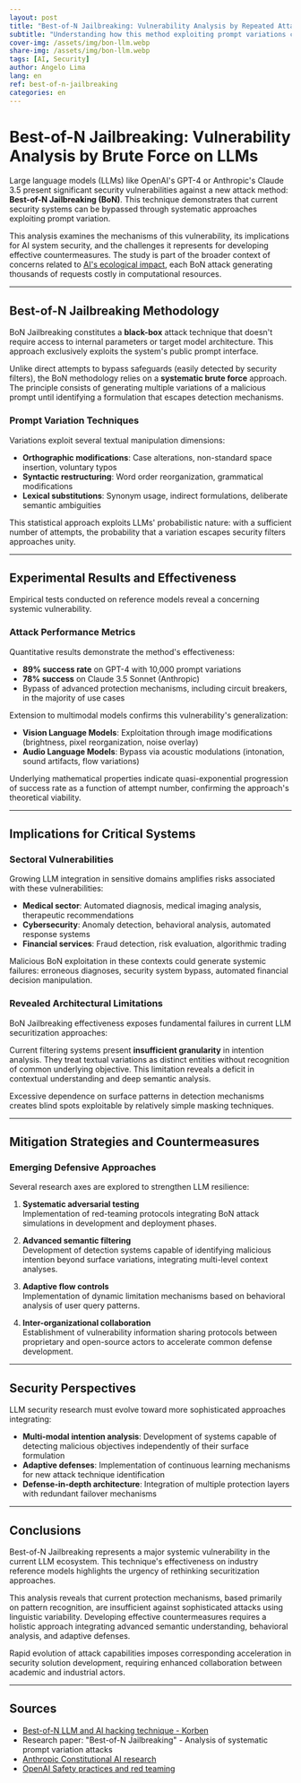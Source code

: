 ```yaml
---
layout: post
title: "Best-of-N Jailbreaking: Vulnerability Analysis by Repeated Attacks on LLMs"
subtitle: "Understanding how this method exploiting prompt variations challenges our artificial intelligences"
cover-img: /assets/img/bon-llm.webp
share-img: /assets/img/bon-llm.webp
tags: [AI, Security]
author: Angelo Lima
lang: en
ref: best-of-n-jailbreaking
categories: en
---
```


# Best-of-N Jailbreaking: Vulnerability Analysis by Brute Force on LLMs

Large language models (LLMs) like OpenAI's GPT-4 or Anthropic's Claude 3.5 present significant security vulnerabilities against a new attack method: **Best-of-N Jailbreaking (BoN)**. This technique demonstrates that current security systems can be bypassed through systematic approaches exploiting prompt variation.

This analysis examines the mechanisms of this vulnerability, its implications for AI system security, and the challenges it represents for developing effective countermeasures. The study is part of the broader context of concerns related to [AI's ecological impact](/en/ai-ecological-impact-training-vs-inference-environmental-costs/), each BoN attack generating thousands of requests costly in computational resources.

---

## Best-of-N Jailbreaking Methodology

BoN Jailbreaking constitutes a **black-box** attack technique that doesn't require access to internal parameters or target model architecture. This approach exclusively exploits the system's public prompt interface.

Unlike direct attempts to bypass safeguards (easily detected by security filters), the BoN methodology relies on a **systematic brute force** approach. The principle consists of generating multiple variations of a malicious prompt until identifying a formulation that escapes detection mechanisms.

### Prompt Variation Techniques

Variations exploit several textual manipulation dimensions:

- **Orthographic modifications**: Case alterations, non-standard space insertion, voluntary typos
- **Syntactic restructuring**: Word order reorganization, grammatical modifications
- **Lexical substitutions**: Synonym usage, indirect formulations, deliberate semantic ambiguities

This statistical approach exploits LLMs' probabilistic nature: with a sufficient number of attempts, the probability that a variation escapes security filters approaches unity.

---

## Experimental Results and Effectiveness

Empirical tests conducted on reference models reveal a concerning systemic vulnerability.

### Attack Performance Metrics

Quantitative results demonstrate the method's effectiveness:

- **89% success rate** on GPT-4 with 10,000 prompt variations
- **78% success** on Claude 3.5 Sonnet (Anthropic)
- Bypass of advanced protection mechanisms, including circuit breakers, in the majority of use cases

Extension to multimodal models confirms this vulnerability's generalization:

- **Vision Language Models**: Exploitation through image modifications (brightness, pixel reorganization, noise overlay)
- **Audio Language Models**: Bypass via acoustic modulations (intonation, sound artifacts, flow variations)

Underlying mathematical properties indicate quasi-exponential progression of success rate as a function of attempt number, confirming the approach's theoretical viability.

---

## Implications for Critical Systems

### Sectoral Vulnerabilities

Growing LLM integration in sensitive domains amplifies risks associated with these vulnerabilities:

- **Medical sector**: Automated diagnosis, medical imaging analysis, therapeutic recommendations
- **Cybersecurity**: Anomaly detection, behavioral analysis, automated response systems
- **Financial services**: Fraud detection, risk evaluation, algorithmic trading

Malicious BoN exploitation in these contexts could generate systemic failures: erroneous diagnoses, security system bypass, automated financial decision manipulation.

### Revealed Architectural Limitations

BoN Jailbreaking effectiveness exposes fundamental failures in current LLM securitization approaches:

Current filtering systems present **insufficient granularity** in intention analysis. They treat textual variations as distinct entities without recognition of common underlying objective. This limitation reveals a deficit in contextual understanding and deep semantic analysis.

Excessive dependence on surface patterns in detection mechanisms creates blind spots exploitable by relatively simple masking techniques.

---

## Mitigation Strategies and Countermeasures

### Emerging Defensive Approaches

Several research axes are explored to strengthen LLM resilience:

1. **Systematic adversarial testing**  
   Implementation of red-teaming protocols integrating BoN attack simulations in development and deployment phases.

2. **Advanced semantic filtering**  
   Development of detection systems capable of identifying malicious intention beyond surface variations, integrating multi-level context analyses.

3. **Adaptive flow controls**  
   Implementation of dynamic limitation mechanisms based on behavioral analysis of user query patterns.

4. **Inter-organizational collaboration**  
   Establishment of vulnerability information sharing protocols between proprietary and open-source actors to accelerate common defense development.

---

## Security Perspectives

LLM security research must evolve toward more sophisticated approaches integrating:

- **Multi-modal intention analysis**: Development of systems capable of detecting malicious objectives independently of their surface formulation
- **Adaptive defenses**: Implementation of continuous learning mechanisms for new attack technique identification
- **Defense-in-depth architecture**: Integration of multiple protection layers with redundant failover mechanisms

---

## Conclusions

Best-of-N Jailbreaking represents a major systemic vulnerability in the current LLM ecosystem. This technique's effectiveness on industry reference models highlights the urgency of rethinking securitization approaches.

This analysis reveals that current protection mechanisms, based primarily on pattern recognition, are insufficient against sophisticated attacks using linguistic variability. Developing effective countermeasures requires a holistic approach integrating advanced semantic understanding, behavioral analysis, and adaptive defenses.

Rapid evolution of attack capabilities imposes corresponding acceleration in security solution development, requiring enhanced collaboration between academic and industrial actors.

---

## Sources

- [Best-of-N LLM and AI hacking technique - Korben](https://korben.info/best-of-n-technique-piratage-llm-ia.html)
- Research paper: "Best-of-N Jailbreaking" - Analysis of systematic prompt variation attacks
- [Anthropic Constitutional AI research](https://www.anthropic.com/research)
- [OpenAI Safety practices and red teaming](https://openai.com/research/red-teaming-language-models)